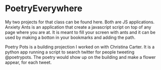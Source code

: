 PoetryEverywhere
================

My two projects for that class can be found here. Both are JS applications. 
Anxiety Ants is an application that create a javascript script on top of any page where you are at. 
It is meant to fill your screen with ants and it can be used by making a botton in your bookmarks and adding the path. 

Poetry Pots is a building projection I worked on with Christina Carter. It is a python app running a script to search twitter for 
people tweeting @poetrypots. The poetry would show up on the building and make a flower appear, for each tweet. 

